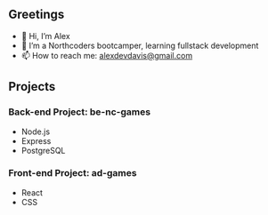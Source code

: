 ## Greetings
- 👋 Hi, I’m Alex
- 🌱 I’m a Northcoders bootcamper, learning fullstack development
- 📫 How to reach me: alexdevdavis@gmail.com

## Projects
### Back-end Project: be-nc-games
- Node.js
- Express
- PostgreSQL

### Front-end Project: ad-games
- React
- CSS
